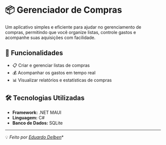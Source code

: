 # 📦 Gerenciador de Compras

Um aplicativo simples e eficiente para ajudar no gerenciamento de compras, permitindo que você organize listas, controle gastos e acompanhe suas aquisições com facilidade.

## 🚀 Funcionalidades
- 📋 Criar e gerenciar listas de compras
- 💰 Acompanhar os gastos em tempo real
- 📊 Visualizar relatórios e estatísticas de compras

## 🛠️ Tecnologias Utilizadas
- **Framework:** .NET MAUI
- **Linguagem:** C#
- **Banco de Dados:** SQLite
---
💡 *Feito por [Eduardo Delben](https://github.com/eduardodelben)**
